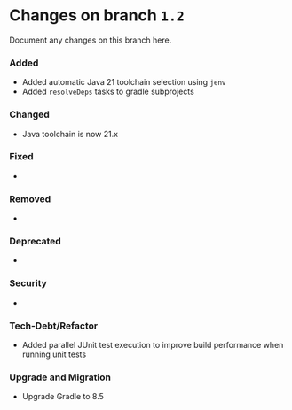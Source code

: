 # Changes on branch `1.2`
Document any changes on this branch here.
### Added
- Added automatic Java 21 toolchain selection using `jenv`
- Added `resolveDeps` tasks to gradle subprojects

### Changed
- Java toolchain is now 21.x

### Fixed
- 

### Removed
- 

### Deprecated
- 

### Security
- 

### Tech-Debt/Refactor
- Added parallel JUnit test execution to improve build performance when running unit tests

### Upgrade and Migration
- Upgrade Gradle to 8.5
